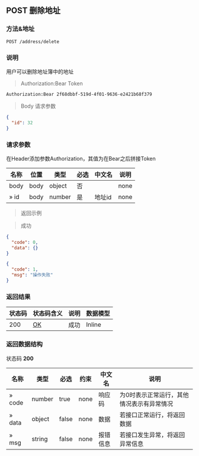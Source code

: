 
## POST 删除地址

### 方法&地址

```
POST /address/delete
```

### 说明

用户可以删除地址簿中的地址

> Authorization:Bear Token

```
Authorization:Bear 2f68dbbf-519d-4f01-9636-e2421b68f379
```

> Body 请求参数

```json
{
  "id": 32
}
```

### 请求参数

在Header添加参数Authorization，其值为在Bear之后拼接Token

|名称|位置|类型|必选|中文名|说明|
|---|---|---|---|---|---|
|body|body|object| 否 ||none|
|» id|body|number| 是 | 地址id|none|

> 返回示例

> 成功

```json
{
  "code": 0,
  "data": {}
}
```

```json
{
  "code": 1,
  "msg": "操作失败"
}
```

### 返回结果

|状态码|状态码含义|说明|数据模型|
|---|---|---|---|
|200|[OK](https://tools.ietf.org/html/rfc7231#section-6.3.1)|成功|Inline|

### 返回数据结构

状态码 **200**

|名称|类型|必选|约束|中文名|说明|
|---|---|---|---|---|---|
|» code|number|true|none|响应码|为0时表示正常运行，其他情况表示有异常情况|
|» data|object|false|none|数据|若接口正常运行，将返回数据|
|» msg|string|false|none|报错信息|若接口发生异常，将返回异常信息|